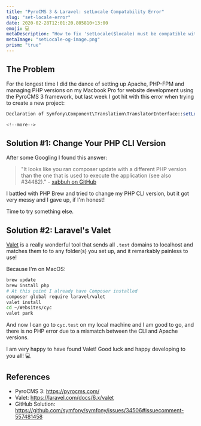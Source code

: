 ```yaml
---
title: "PyroCMS 3 & Laravel: setLocale Compatability Error"
slug: "set-locale-error"
date: 2020-02-28T12:01:20.805810+13:00
emoji: 💻
metaDescription: "How to fix 'setLocale($locale) must be compatible with setLocale(string $locale)' in PyroCMS and Laravel"
metaImage: "setLocale-og-image.png"
prism: "true"
---
```


## The Problem

For the longest time I did the dance of setting up Apache, PHP-FPM and managing PHP versions on my Macbook Pro for website development using the PyroCMS 3 framework, but last week I got hit with this error when trying to create a new project:

```php
Declaration of Symfony\Component\Translation\TranslatorInterface::setLocale($locale) must be compatible with Symfony\Contracts\Translation\LocaleAwareInterface::setLocale(string $locale)

<!--more-->

```
## Solution #1: Change Your PHP CLI Version

After some Googling I found this answer: 

> "It looks like you ran composer update with a different PHP version than the one that is used to execute the application (see also #34482)." - [xabbuh on GitHub][github]

I battled with PHP Brew and tried to change my PHP CLI version, but it got very messy and I gave up, if I'm honest!

Time to try something else.

## Solution #2: Laravel's Valet

[Valet][valet] is a really wonderful tool that sends all `.test` domains to localhost and matches them to to any folder(s) you set up, and it remarkably painless to use!

Because I'm on MacOS:

```bash
brew update
brew install php
# At this point I already have Composer installed
composer global require laravel/valet
valet install
cd ~/Websites/cyc
valet park
```

And now I can go to `cyc.test` on my local machine and I am good to go, and there is no PHP error due to a mismatch between the CLI and Apache versions.

I am very happy to have found Valet! Good luck and happy developing to you all! 💻

## References
- PyroCMS 3: https://pyrocms.com/
- Valet: https://laravel.com/docs/6.x/valet
- GitHub Solution: https://github.com/symfony/symfony/issues/34506#issuecomment-557481458

[pyro-3]: https://pyrocms.com/
[valet]: https://laravel.com/docs/6.x/valet
[github]: https://github.com/symfony/symfony/issues/34506#issuecomment-557481458

